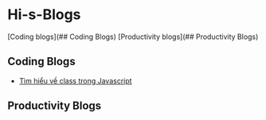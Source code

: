 # Hi-s-Blogs
[Coding blogs](## Coding Blogs)
[Productivity blogs](## Productivity Blogs)
## Coding Blogs
* [Tìm hiểu về class trong Javascript]('coding/class-in-javascription-es6.md')
## Productivity Blogs
